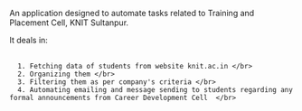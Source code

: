 An application designed to automate tasks related to Training and Placement Cell, KNIT Sultanpur. 

It deals in:</br></br>

      1. Fetching data of students from website knit.ac.in </br>
      2. Organizing them </br>
      3. Filtering them as per company's criteria </br>
      4. Automating emailing and message sending to students regarding any formal announcements from Career Development Cell  </br>      

